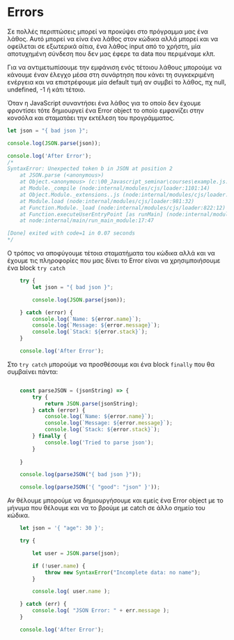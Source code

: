 # Errors

Σε πολλές περιπτώσεις μπορεί να προκύψει στο πρόγραμμα  μας ένα λάθος. Αυτό μπορεί να είνα ένα λάθος στον κώδικα αλλά μπορεί και να οφείλεται σε εξωτερικά αίτια, ένα λάθος input από το χρήστη, μία αποτυχημένη σύνδεση που δεν μας έφερε τα data που περιμέναμε κλπ. 

Για να αντιμετωπίσουμε την εμφάνιση ενός τέτοιου λάθους μπορούμε να κάνουμε έναν έλεγχο μέσα στη συνάρτηση που κάνει τη συγκεκριμένη ενέργεια και να επιστρέφουμε μία default τιμή αν συμβεί το λάθος, πχ null, undefined, -1 ή κάτι τέτοιο.

Όταν η JavaScript συναντήσει ένα λάθος για το οποίο δεν έχουμε φροντίσει τότε δημιουργεί ένα Error object το οποίο εμφανίζει στην κονσόλα και σταματάει την εκτέλεση του προγράμματος.

```js
let json = "{ bad json }";

console.log(JSON.parse(json));

console.log('After Error');
/*
SyntaxError: Unexpected token b in JSON at position 2
    at JSON.parse (<anonymous>)
    at Object.<anonymous> (c:\00_Javascript_seminar\courses\example.js:3:18)
    at Module._compile (node:internal/modules/cjs/loader:1101:14)
    at Object.Module._extensions..js (node:internal/modules/cjs/loader:1153:10)
    at Module.load (node:internal/modules/cjs/loader:981:32)
    at Function.Module._load (node:internal/modules/cjs/loader:822:12)
    at Function.executeUserEntryPoint [as runMain] (node:internal/modules/run_main:81:12)
    at node:internal/main/run_main_module:17:47

[Done] exited with code=1 in 0.07 seconds
*/

```
Ο τρόπος να αποφύγουμε τέτοια σταματήματα του κώδικα αλλά και να έχουμε τις πληροφορίες που μας δίνει το Error είναι να χρησιμποιήσουμε ένα block `try catch`

```js
    try {
        let json = "{ bad json }";

        console.log(JSON.parse(json));

    } catch (error) {
        console.log(`Name: ${error.name}`);
        console.log(`Message: ${error.message}`);
        console.log(`Stack: ${error.stack}`);
    }

    console.log('After Error');
```

Στο `try catch` μπορούμε να προσθέσουμε και ένα block `finally` που θα συμβαίνει πάντα:

```js

    const parseJSON = (jsonString) => {
        try {
            return JSON.parse(jsonString);
        } catch (error) {
            console.log(`Name: ${error.name}`);
            console.log(`Message: ${error.message}`);
            console.log(`Stack: ${error.stack}`);
        } finally {
            console.log('Tried to parse json');
        }
        
    }

    console.log(parseJSON("{ bad json }"));

    console.log(parseJSON('{ "good": "json" }'));

```

Αν θέλουμε μπορούμε να δημιουργήσουμε και εμείς ένα Error object με το μήνυμα που θέλουμε και να το βρούμε με catch σε άλλο σημείο του κώδικα.

```js
    let json = '{ "age": 30 }';

    try {

        let user = JSON.parse(json);

        if (!user.name) {
            throw new SyntaxError("Incomplete data: no name");
        }

        console.log( user.name );

    } catch (err) {
        console.log( "JSON Error: " + err.message );
    }

    console.log('After Error');
```

